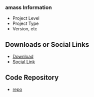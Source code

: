### amass Information
* Project Level
* Project Type
* Version, etc

## Downloads or Social Links
* [Download](#)
* [Social Link](#)

## Code Repository
* [repo](#)